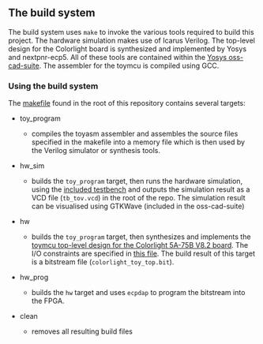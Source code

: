 ## The build system

The build system uses `make` to invoke the various tools required to build this project. The hardware simulation makes use of Icarus Verilog. The top-level design for the Colorlight board is synthesized and implemented by Yosys and nextpnr-ecp5. All of these tools are contained within the [Yosys oss-cad-suite](https://github.com/YosysHQ/oss-cad-suite-build). The assembler for the toymcu is compiled using GCC.

### Using the build system

The [makefile](/Makefile) found in the root of this repository contains several targets:
- toy_program
    - compiles the toyasm assembler and assembles the source files specified in the makefile into a memory file which is then used by the Verilog simulator or synthesis tools.

- hw_sim
    - builds the `toy_program` target, then runs the hardware simulation, using the [included testbench](/hw/tb/tb_toy.v) and outputs the simulation result as a VCD file (`tb_tov.vcd`) in the root of the repo. The simulation result can be visualised using GTKWave (included in the oss-cad-suite)

- hw
    - builds the `toy_program` target, then synthesizes and implements the [toymcu top-level design for the Colorlight 5A-75B V8.2 board](/hw/colorlight_top/colorlight_toy_top.v). The I/O constraints are specified in [this file](/hw/constraints/colorlight_toy_top.lpf). The build result of this target is a bitstream file (`colorlight_toy_top.bit`).

- hw_prog
    - builds the `hw` target and uses `ecpdap` to program the bitstream into the FPGA.

- clean
    - removes all resulting build files
    
